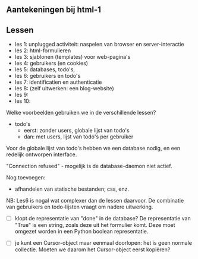 ## Aantekeningen bij html-1

## Lessen

* les 1: unplugged activiteit: naspelen van browser en server-interactie
* les 2: html-formulieren
* les 3: sjablonen (templates) voor web-pagina's
* les 4: gebruikers (en cookies)
* les 5: databases, todo's, 
* les 6: gebruikers en todo's
* les 7: identificatien en authenticatie
* les 8: (zelf uitwerken: een blog-website)
* les 9:
* les 10:

Welke voorbeelden gebruiken we in de verschillende lessen?

* todo's
     * eerst: zonder users, globale lijst van todo's
     * dan: met users, lijst van todo's per gebruiker
     
Voor de globale lijst van todo's hebben we een database nodig, en een redelijk ontworpen interface.


"Connection refused" - mogelijk is de database-daemon niet actief.

Nog toevoegen:

* afhandelen van statische bestanden; css, enz.

NB: Les6 is nogal wat complexer dan de lessen daarvoor. De combinatie van gebruikers en todo-lijsten vraagt om nadere uitwerking.

* [ ] klopt de representatie van "done" in de database? De representatie van "True" is een string, zoals deze uit het formulier komt. Deze moet omgezet worden in een Python boolean representatie.
* [ ] je kunt een Cursor-object maar eenmaal doorlopen: het is geen normale collectie. Moeten we daarom het Cursor-object eerst kopiëren?

